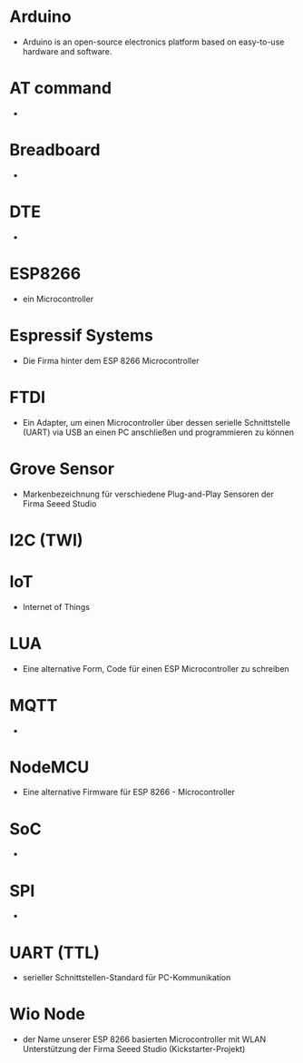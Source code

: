 <!--META {"title":"Glossar","tags":["sonstiges"],"createDate":null,"updateDate":1486927645318} -->
# Arduino
* Arduino is an open-source electronics platform based on easy-to-use hardware and software.

# AT command
*

# Breadboard
*

# DTE
*

# ESP8266
* ein Microcontroller

# Espressif Systems
* Die Firma hinter dem ESP 8266 Microcontroller

# FTDI
* Ein Adapter, um einen Microcontroller über dessen serielle Schnittstelle (UART) via USB an einen PC anschließen und programmieren zu können

# Grove Sensor
* Markenbezeichnung für verschiedene Plug-and-Play Sensoren der Firma Seeed Studio

# I2C (TWI)

# IoT
* Internet of Things

# LUA
* Eine alternative Form, Code für einen ESP Microcontroller zu schreiben

# MQTT
*

# NodeMCU
* Eine alternative Firmware für ESP 8266 - Microcontroller
  
# SoC
* 
	
# SPI
* 
# UART (TTL)
* serieller Schnittstellen-Standard für PC-Kommunikation

# Wio Node
* der Name unserer ESP 8266 basierten Microcontroller mit WLAN Unterstützung der Firma Seeed Studio (Kickstarter-Projekt)